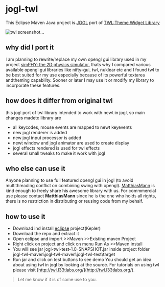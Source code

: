# jogl-twl
This Eclipse Maven Java project is [JOGL](http://www.jogamp.org)  port of [TWL:Theme Widget Library](http://twl.l33tlabs.org/)

![twl screenshot...](http://twl.l33tlabs.org/screen_simple.png)

## why did I port it
I am planning to rewrite/replace my own opengl gui library used in my project [simPHY: the 2D physics simulator](http:/simphy.com),
thats why I compared various available opengl gui libraries like nifty-gui, twl, nuklear etc and I found twl to be best suited for my use especially because of its powerful textarea andtheming capability.
Sooner or later I may use it or modify my library to incorporate these features.

## how does it differ from original twl
this jogl port of twl library intended to work with newt in jogl, so main changes madeto library are
- all keycodes, mouse events are mapped to newt  keyevents
- new jogl renderer is added
- new jogl input processor is added
- newt window and jogl animator are used to create display
- jogl effects rendered is used for twl effects
- several small tweaks to make it work with jogl

## who else can use it
Anyone planning to use full featured opengl gui in jogl (to avoid multithreading conflict on combining swing with opengl). 
[MatthiasMann](https://github.com/MatthiasMann/twl) is kind enough to freely share his awesome library with us.
For commmercial use please contact **MatthiasMann** since he is the one who holds all rights, there is no restriction in distributing or reusing code from my behalf.

## how to use it
- Download ind install [eclipse](http://www.eclipse.org/downloads/) project(Kepler) 
- Download the repo and extract it
- Open eclipse and import >>Maven >>Existing maven Project
- Right click on project and click on menu  Run As >>Maven install
- You will see jar jogl-twl-test-1.0-SNAPSHOT.jar inside project folder jogl-twl-maven\jogl-twl-maven\jogl-twl-test\target
- Run jar and click on test buttons to see demo
You should get an idea about using twl in jogl by looking at the source.
For tutorials on using twl please visit [http://twl.l33tlabs.org/](http://twl.l33tlabs.org/).

>Let me know if it is of some use to you.


